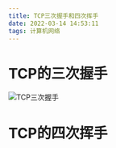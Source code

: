 ```yaml
---
title: TCP三次握手和四次挥手
date: 2022-03-14 14:53:11
tags: 计算机网络
---
```

# TCP的三次握手
![TCP三次握手](D:\java_code_vs\blog\source\img\woshou.png)


# TCP的四次挥手
